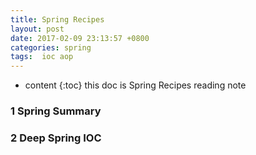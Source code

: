 ```yaml
---
title: Spring Recipes 
layout: post
date: 2017-02-09 23:13:57 +0800
categories: spring
tags:  ioc aop
---
```


* content
{:toc}
this doc is Spring Recipes reading note 












### 1 Spring Summary

### 2 Deep Spring IOC 











